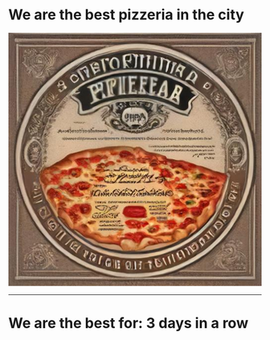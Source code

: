 # We are the best pizzeria in the city

![Certificate of the best pizzeria](photos/certificate.jpg)

--- 

# We are the best for: 3 days in a row